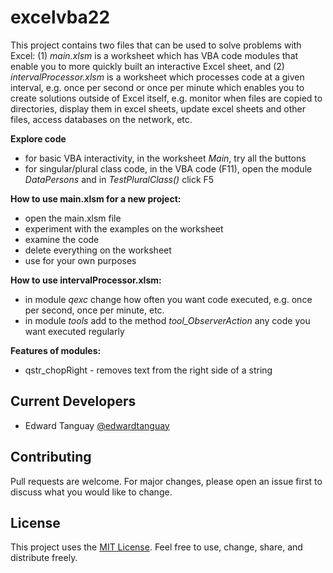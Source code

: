 # excelvba22

This project contains two files that can be used to solve problems with Excel: (1) *main.xlsm* is a worksheet which has VBA code modules that enable you to more quickly built an interactive Excel sheet, and (2) *intervalProcessor.xlsm* is a worksheet which processes code at a given interval, e.g. once per second or once per minute which enables you to create solutions outside of Excel itself, e.g. monitor when files are copied to directories, display them in excel sheets, update excel sheets and other files, access databases on the network, etc.

**Explore code**

- for basic VBA interactivity, in the worksheet *Main*, try all the buttons
- for singular/plural class code, in the VBA code (F11), open the module *DataPersons* and in *TestPluralClass()* click F5

**How to use main.xlsm for a new project:**

- open the main.xlsm file
- experiment with the examples on the worksheet
- examine the code
- delete everything on the worksheet
- use for your own purposes

**How to use intervalProcessor.xlsm:**
- in module *qexc* change how often you want code executed, e.g. once per second, once per minute, etc.
- in module *tools* add to the method *tool_ObserverAction* any code you want executed regularly

**Features of modules:**

- qstr_chopRight - removes text from the right side of a string

## Current Developers

* Edward Tanguay [@edwardtanguay](https://github.com/edwardtanguay)

## Contributing
Pull requests are welcome. For major changes, please open an issue first to discuss what you would like to change.

## License

This project uses the [MIT License](https://choosealicense.com/licenses/mit). Feel free to use, change, share, and distribute freely.